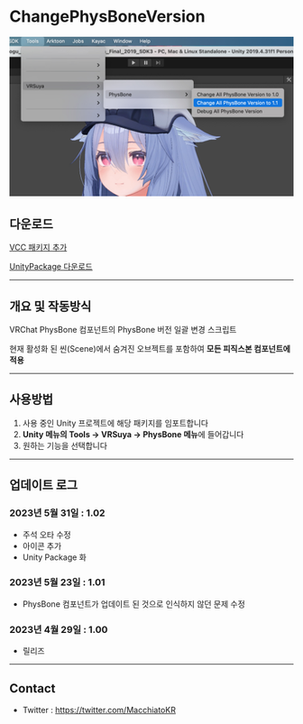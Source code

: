 # ChangePhysBoneVersion

![Menu](https://github.com/crestudio/ChangePhysBoneVersion/blob/master/Image/VRSuya_ChangePhysBoneVersion_Menu.jpg?raw=true)

## 다운로드

[VCC 패키지 추가](http://macchiato.kr/docs/vrsuya/addon/VPM_Setup)

[UnityPackage 다운로드](https://github.com/crestudio/ChangePhysBoneVersion/releases)

___

## 개요 및 작동방식

VRChat PhysBone 컴포넌트의 PhysBone 버전 일괄 변경 스크립트

현재 활성화 된 씬(Scene)에서 숨겨진 오브젝트를 포함하여 **모든 피직스본 컴포넌트에 적용**

___

## 사용방법

1. 사용 중인 Unity 프로젝트에 해당 패키지를 임포트합니다
1. **Unity 메뉴의 Tools → VRSuya → PhysBone 메뉴**에 들어갑니다
1. 원하는 기능을 선택합니다

___

## 업데이트 로그

### 2023년 5월 31일 : 1.02

+ 주석 오타 수정
+ 아이콘 추가
+ Unity Package 화

### 2023년 5월 23일 : 1.01

+ PhysBone 컴포넌트가 업데이트 된 것으로 인식하지 않던 문제 수정

### 2023년 4월 29일 : 1.00

+ 릴리즈

---

## Contact

- Twitter : https://twitter.com/MacchiatoKR